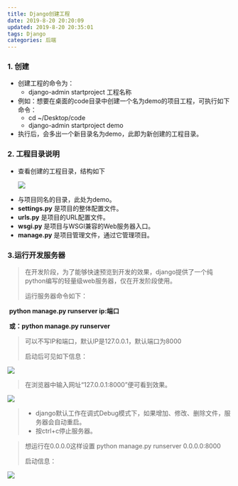 ```yaml
---
title: Django创建工程
date: 2019-8-20 20:20:09
updated: 2019-8-20 20:35:01
tags: Django
categories: 后端
---
```


### 1. 创建

* 创建工程的命令为： 
  *  django-admin startproject 工程名称
* 例如：想要在桌面的code目录中创建一个名为demo的项目工程，可执行如下命令： 
  *  cd ~/Desktop/code
  *  django-admin startproject demo
* 执行后，会多出一个新目录名为demo，此即为新创建的工程目录。 



### 2. 工程目录说明

* 查看创建的工程目录，结构如下 

  ![](/django_1.PNG)

- 与项目同名的目录，此处为demo。
- **settings.py** 是项目的整体配置文件。
- **urls.py** 是项目的URL配置文件。
- **wsgi.py** 是项目与WSGI兼容的Web服务器入口。
- **manage.py** 是项目管理文件，通过它管理项目。



### 3.运行开发服务器

> 在开发阶段，为了能够快速预览到开发的效果，django提供了一个纯python编写的轻量级web服务器，仅在开发阶段使用。 
>
> 运行服务器命令如下： 

​	**python manage.py runserver ip:端口**

​	**或：python manage.py runserver**

> 可以不写IP和端口，默认IP是127.0.0.1，默认端口为8000
>
> 启动后可见如下信息： 

![](/django_2_start.PNG)

> 在浏览器中输入网址“127.0.0.1:8000”便可看到效果。 

![](/django_3.PNG)

> - django默认工作在调式Debug模式下，如果增加、修改、删除文件，服务器会自动重启。
> - 按ctrl+c停止服务器。



> 想运行在0.0.0.0这样设置    python manage.py runserver 0.0.0.0:8000
>
> 启动信息：

![](/django_4_0000.PNG)





